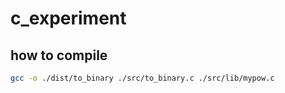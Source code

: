 # c_experiment

## how to compile

```bash
gcc -o ./dist/to_binary ./src/to_binary.c ./src/lib/mypow.c
```
